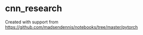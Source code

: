 # cnn_research
Created with support from https://github.com/madsendennis/notebooks/tree/master/pytorch
